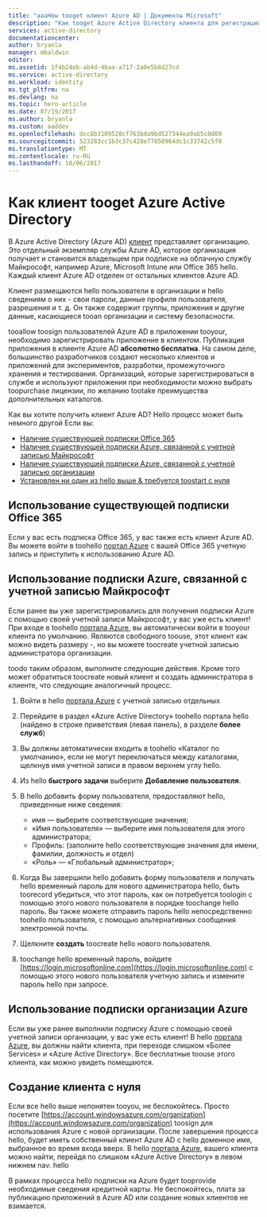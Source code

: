 ```yaml
---
title: "aaaHow tooget клиент Azure AD | Документы Microsoft"
description: "Как tooget Azure Active Directory клиента для регистрации и создания приложений."
services: active-directory
documentationcenter: 
author: bryanla
manager: mbaldwin
editor: 
ms.assetid: 1f4b24eb-ab4d-4baa-a717-2a0e5b8d27cd
ms.service: active-directory
ms.workload: identity
ms.tgt_pltfrm: na
ms.devlang: na
ms.topic: hero-article
ms.date: 07/19/2017
ms.author: bryanla
ms.custom: aaddev
ms.openlocfilehash: dcc6b3109528cf763bda9bd527344ea9ab5c0d69
ms.sourcegitcommit: 523283cc1b3c37c428e77850964dc1c33742c5f0
ms.translationtype: MT
ms.contentlocale: ru-RU
ms.lasthandoff: 10/06/2017
---
```

# <a name="how-tooget-an-azure-active-directory-tenant"></a>Как клиент tooget Azure Active Directory
В Azure Active Directory (Azure AD) [клиент](https://msdn.microsoft.com/library/azure/jj573650.aspx#BKMK_WhatIsAnAzureADTenant) представляет организацию.  Это отдельный экземпляр службы Azure AD, которое организация получает и становится владельцем при подписке на облачную службу Майкрософт, например Azure, Microsoft Intune или Office 365 hello.  Каждый клиент Azure AD отделен от остальных клиентов Azure AD.  

Клиент размещаются hello пользователи в организации и hello сведениям о них - свои пароли, данные профиля пользователя, разрешения и т. д.  Он также содержит группы, приложения и другие данные, касающиеся tooan организации и систему безопасности.

tooallow toosign пользователей Azure AD в приложении tooyour, необходимо зарегистрировать приложение в клиентом.  Публикация приложения в клиенте Azure AD **абсолютно бесплатна**.  На самом деле, большинство разработчиков создают несколько клиентов и приложений для экспериментов, разработки, промежуточного хранения и тестирования.  Организаций, которые зарегистрироваться в службе и используют приложения при необходимости можно выбрать toopurchase лицензии, по желанию tootake преимущества дополнительных каталогов.

Как вы хотите получить клиент Azure AD?  Hello процесс может быть немного другой Если вы:

* [Наличие существующей подписки Office 365](#use-an-existing-office-365-subscription)
* [Наличие существующей подписки Azure, связанной с учетной записью Майкрософт](#use-an-msa-azure-subscription)
* [Наличие существующей подписки Azure, связанной с учетной записью организации](#use-an-organizational-azure-subscription)
* [Установлен ни один из hello выше & требуется toostart с нуля](#start-from-scratch)

## <a name="use-an-existing-office-365-subscription"></a>Использование существующей подписки Office 365
Если у вас есть подписка Office 365, у вас также есть клиент Azure AD. Вы можете войти в toohello [портал Azure](https://portal.azure.com) с вашей Office 365 учетную запись и приступить к использованию Azure AD.

## <a name="use-an-msa-azure-subscription"></a>Использование подписки Azure, связанной с учетной записью Майкрософт
Если ранее вы уже зарегистрировались для получения подписки Azure с помощью своей учетной записи Майкрософт, у вас уже есть клиент!  При входе в toohello [портала Azure](https://portal.azure.com), вы автоматически войти в tooyour клиента по умолчанию. Являются свободного toouse, этот клиент как можно видеть размеру -, но вы можете toocreate учетной записью администратора организации.

toodo таким образом, выполните следующие действия.  Кроме того может обратиться toocreate новый клиент и создать администратора в клиенте, что следующие аналогичный процесс.

1. Войти в hello [портала Azure](https://portal.azure.com) с учетной записью отдельных
2. Перейдите в раздел «Azure Active Directory» toohello портала hello (найдено в строке приветствия (левая панель), в разделе **более служб**)
3. Вы должны автоматически входить в toohello «Каталог по умолчанию», если не могут переключаться между каталогами, щелкнув имя учетной записи в правом верхнем углу hello.
4. Из hello **быстрого задачи** выберите **Добавление пользователя**.
5. В hello добавить форму пользователя, предоставляют hello, приведенные ниже сведения:

   * имя — выберите соответствующие значения;
   * «Имя пользователя» — выберите имя пользователя для этого администратора;
   * Профиль: (заполните hello соответствующие значения для имени, фамилии, должность и отдел)
   * «Роль» — «Глобальный администратор»;
6. Когда Вы завершили hello добавить форму пользователя и получать hello временный пароль для нового администратора hello, быть toorecord убедиться, что этот пароль, как он потребуется toologin с помощью этого нового пользователя в порядке toochange hello пароль. Вы также можете отправить пароль hello непосредственно toohello пользователя, с помощью альтернативных сообщения электронной почты.
7. Щелкните **создать** toocreate hello нового пользователя.
8. toochange hello временный пароль, войдите [https://login.microsoftonline.com](https://login.microsoftonline.com) с помощью этого нового пользователя учетную запись и измените пароль hello при запросе.

## <a name="use-an-organizational-azure-subscription"></a>Использование подписки организации Azure
Если вы уже ранее выполнили подписку Azure с помощью своей учетной записи организации, у вас уже есть клиент!  В hello [портала Azure](https://portal.azure.com), вы должны найти клиента, при переходе слишком «Более Services» и «Azure Active Directory».  Все бесплатные toouse этого клиента, как можно увидеть помещаются.

## <a name="start-from-scratch"></a>Создание клиента с нуля
Если все hello выше непонятен tooyou, не беспокойтесь.  Просто посетите [https://account.windowsazure.com/organization](https://account.windowsazure.com/organization) toosign для использования Azure с новой организации.  После завершения процесса hello, будет иметь собственный клиент Azure AD с hello доменное имя, выбранное во время входа вверх.  В hello [портала Azure](https://portal.azure.com), вашего клиента можно найти, перейдя по слишком «Azure Active Directory» в левом нижнем nav. hello

В рамках процесса hello подписки на Azure будет tooprovide необходимые сведения кредитной карты.  Не беспокойтесь, плата за публикацию приложений в Azure AD или создание новых клиентов не взимается.
